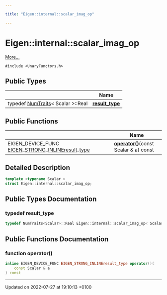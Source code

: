 ```yaml
---

title: "Eigen::internal::scalar_imag_op"

---
```


# Eigen::internal::scalar_imag_op



 [More...](#detailed-description)


`#include <UnaryFunctors.h>`

## Public Types

|                | Name           |
| -------------- | -------------- |
| typedef <a href="http://example.org/classes/structeigen_1_1numtraits/">NumTraits</a>< Scalar >::Real | **[result_type](http://example.org/classes/structeigen_1_1internal_1_1scalar__imag__op/#typedef-result-type)**  |

## Public Functions

|                | Name           |
| -------------- | -------------- |
| EIGEN_DEVICE_FUNC <a href="http://example.org/files/macros_8h/#define-eigen-strong-inline">EIGEN_STRONG_INLINE</a><a href="http://example.org/classes/structeigen_1_1internal_1_1scalar__imag__op/#typedef-result-type">result_type</a> | **[operator()](http://example.org/classes/structeigen_1_1internal_1_1scalar__imag__op/#function-operator())**(const Scalar & a) const |

## Detailed Description

```cpp
template <typename Scalar >
struct Eigen::internal::scalar_imag_op;
```

## Public Types Documentation

### typedef result_type

```cpp
typedef NumTraits<Scalar>::Real Eigen::internal::scalar_imag_op< Scalar >::result_type;
```


## Public Functions Documentation

### function operator()

```cpp
inline EIGEN_DEVICE_FUNC EIGEN_STRONG_INLINEresult_type operator()(
    const Scalar & a
) const
```


-------------------------------

Updated on 2022-07-27 at 19:10:13 +0100